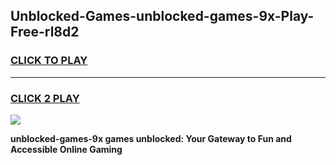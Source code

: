 
## Unblocked-Games-unblocked-games-9x-Play-Free-rl8d2
<h3>
<a href="https://premium76.site?title=unblocked-games-9x&ref=22A">CLICK TO PLAY</a></h3>
<hr>

<h3>
<a href="https://premium76.site?title=unblocked-games-9x&ref=22A">CLICK 2 PLAY</a>
  
</h3>

<a href="https://premium76.site?title=unblocked-games-9x&ref=22A"><img src="https://clearcache.store/games.png"></a>


**unblocked-games-9x games unblocked: Your Gateway to Fun and Accessible Online Gaming**
